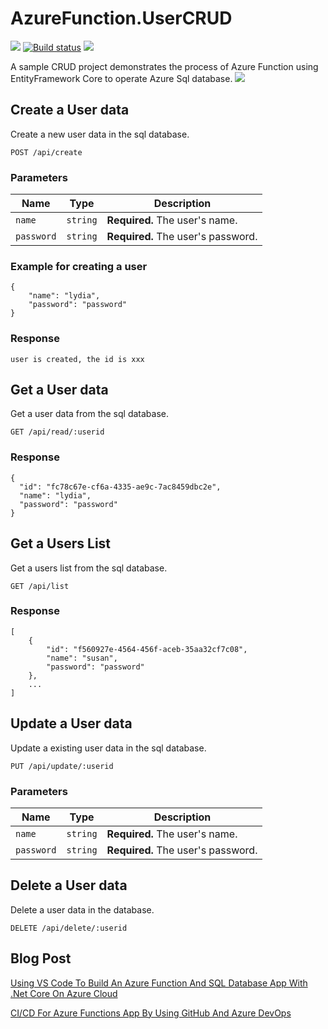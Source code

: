 # AzureFunction.UserCRUD

![](https://img.shields.io/badge/azure%20functions-v3-brightgreen) 
[![Build status](https://dev.azure.com/JiadongChen/AzureFunction.UserCRUD/_apis/build/status/chenjd-function-crud%20-%20CI)](https://dev.azure.com/JiadongChen/AzureFunction.UserCRUD/_build/latest?definitionId=6)
![](https://vsrm.dev.azure.com/JiadongChen/_apis/public/Release/badge/6b9d908e-6c86-401e-afd7-f515ef7684bb/3/3)

A sample CRUD project demonstrates the process of Azure Function using EntityFramework Core to operate Azure Sql database.
![](https://miro.medium.com/max/1400/1*L81ZubK3g0g9bwuDg9KdcA.png)

## Create a User data

Create a new user data in the sql database.

    POST /api/create

### Parameters
| Name  | Type | Description |
| ------------- | ------------- | ------------- |
| `name`  | `string`  | **Required.** The user's name.|
| `password`  | `string`  | **Required.** The user's password.|

### Example for creating a user

    {
        "name": "lydia",
        "password": "password"
    }
### Response
    user is created, the id is xxx
    
## Get a User data

Get a user data from the sql database.

    GET /api/read/:userid

### Response

    {
      "id": "fc78c67e-cf6a-4335-ae9c-7ac8459dbc2e",
      "name": "lydia",
      "password": "password"
    }
    
## Get a Users List

Get a users list from the sql database.
    
    GET /api/list
    
### Response

    [
        {
            "id": "f560927e-4564-456f-aceb-35aa32cf7c08",
            "name": "susan",
            "password": "password"
        },
        ...
    ]

## Update a User data

Update a existing user data in the sql database.

    PUT /api/update/:userid
    

### Parameters
| Name  | Type | Description |
| ------------- | ------------- | ------------- |
| `name`  | `string`  | **Required.** The user's name.|
| `password`  | `string`  | **Required.** The user's password.|


## Delete a User data
Delete a user data in the database.

    DELETE /api/delete/:userid
    


## Blog Post
[Using VS Code To Build An Azure Function And SQL Database App With .Net Core On Azure Cloud](https://levelup.gitconnected.com/using-vs-code-to-build-an-azure-function-and-sql-database-app-with-net-core-on-azure-cloud-9ab42febf9fa) 

[CI/CD For Azure Functions App By Using GitHub And Azure DevOps](https://levelup.gitconnected.com/ci-cd-for-azure-functions-app-by-using-github-and-azure-devops-c6ccfd0decaf)

